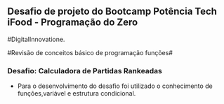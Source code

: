 
## Desafio de projeto do Bootcamp Potência Tech iFood - Programação do Zero 

#DigitalInnovatione.

#Revisão de conceitos básico de programação funções#

### Desafio: Calculadora de Partidas Rankeadas


- Para o desenvolvimento do desafio foi utilizado o conhecimento de funções,variável e estrutura condicional.


